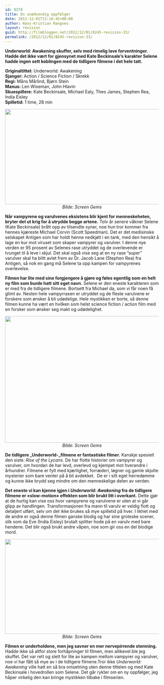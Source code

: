 ```yaml
---
id: 8378
title: En unødvendig oppfølger
date: 2012-12-01T13:16:45+00:00
author: Hans-Kristian Rangnes
layout: revision
guid: http://filmbloggen.net/2012/12/01/8245-revision-33/
permalink: /2012/12/01/8245-revision-33/
---
```

**Underworld: Awakening skuffer, selv med rimelig lave forventninger. Hadde det ikke vært for gjensynet med Kate Beckinsale&#8217;s karakter Selene hadde ingen sett koblingen med de tidligere filmene i det hele tatt.  <!--more-->**

**Originaltittel:** Underworld: Awakening  
**Sjanger:** Action / Science Fiction / Skrekk  
**Regi:** Måns Mårlind, Bjørn Stein  
**Manus:** Len Wiseman, John Hlavin  
**Skuespillere:** Kate Beckinsale, Michael Ealy, Theo James, Stephen Rea, India Eisley  
**Spilletid:** 1 time, 28 min

<p style="text-align: center">
  <a href="http://filmbloggen.net/2012/12/01/en-unodvendig-oppfolger/bilde-05/" rel="attachment wp-att-8247"><img class="aligncenter size-large wp-image-8247" src="http://filmbloggen.net/wp-content/uploads//2012/11/bilde-05-620x311.jpg" alt="" width="620" height="311" /></a><em>Bilde: Screen Gems</em>
</p>

**Når vampyrene og varulvenes eksistens blir kjent for menneskeheten, bryter det ut krig for å utrydde begge artene.** Tolv år senere våkner Selene (Kate Beckinsale) brått opp av tilsendte syner, noe hun tror kommer fra hennes kjæreste Michael Corvin (Scott Speedman). Det er det medisinske selskapet Antigen som har holdt henne nedkjølt i en tank, med den hensikt å lage en kur mot viruset som skaper vampyrer og varulver. I denne nye verden er 95 prosent av Selenes rase utryddet og de overlevende er tvunget til å leve i skjul. Det skal også vise seg at en ny rase ”super” varulver skal ha blitt avlet frem av Dr. Jacob Lane (Stephen Rea) fra Antigen, så nok en gang må Selene ta opp kampen for vampyrenes overlevelse.

**Filmen har lite med sine forgjengere å gjøre og føles egentlig som en helt ny film som burde hatt sitt eget navn.** Selene er den eneste karakteren som er med fra de tidligere filmene. Bortsett fra Michael da, som vi får noen få glimt av. Nesten hele vampyrrasen er utryddet og de fleste varulvene er forskere som ønsker å bli udødelige. Hele mystikken er borte, så denne filmen kunne ha vært en hvilken som helst science fiction / action film med en forsker som ønsker seg makt og udødelighet.

<p style="text-align: center">
  <a href="http://filmbloggen.net/2012/12/01/en-unodvendig-oppfolger/bilde-03/" rel="attachment wp-att-8248"><img class="aligncenter size-large wp-image-8248" src="http://filmbloggen.net/wp-content/uploads//2012/11/Bilde-03-620x413.jpg" alt="" width="620" height="413" /></a><em>Bilde: Screen Gems</em>
</p>

**De tidligere _Underworld-_filmene er fantastiske filmer.** Kanskje spesielt den siste: _Rise of the Lycans._ De har flotte historier om vampyrer og varulver, om hvordan de har levd, overlevd og kjempet mot hverandre i århundrer. Filmene er fylt med kjærlighet, forræderi, løgner og gamle skjulte mysterier som bare venter på å bli avdekket.  De er i sitt eget herredømme og kunne ikke brydd seg mindre om den menneskelige delen av verden.

**Det eneste vi kan kjenne igjen i _Underworld: Awakening_ fra de tidligere filmene er &laquo;slow-motion&raquo; effekten som blir brukt litt i overkant.** Dette gjør at de hurtig kan vise oss hvor vampyrene og varulvene er uten at vi går glipp av handlingen. Transformasjonen fra mann til varulv er veldig flott og detaljert utført, selv om det ikke brukes så mye spilletid på hver. I likhet med de andre er også denne filmen ganske blodig og har sine groteske scener, slik som da Eve (India Eisley) brutalt splitter hode på en varulv med bare hendene. Det blir også brukt andre våpen, noe som gir oss en del blodige mord.

<p style="text-align: center">
  <a href="http://filmbloggen.net/2012/12/01/en-unodvendig-oppfolger/bilde-02/" rel="attachment wp-att-8249"><img class="aligncenter size-large wp-image-8249" src="http://filmbloggen.net/wp-content/uploads//2012/11/Bilde-02-620x310.jpg" alt="" width="620" height="310" /></a><em>Bilde: Screen Gems</em>
</p>

**Filmen er underholdene, men jeg savner en mer nervepirrende stemning.** Hadde ikke så altfor store forhåpninger til filmen, men allikevel ble jeg skuffet. Det var rett og slett for lite av kampen mellom vampyrer og varulver, noe vi har fått så mye av i de tidligere filmene.Tror ikke _Underworld: Awakening_ ville hatt en så bra omsetning uten denne tittelen og med Kate Beckinsale i hovedrollen som Selene. Det går rykter om en ny oppfølger, jeg håper virkelig den kan bringe mystikken tilbake i filmserien.

<div class="video-shortcode">
</div>